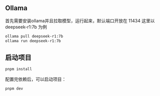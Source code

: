 ## Ollama
首先需要安装ollama并且拉取模型，运行起来，默认端口开放在 11434
这里以 deepseek-r1:7b 为例
```bash
ollama pull deepseek-r1:7b
ollama run deepseek-r1:7b
```


## 启动项目
```bash
pnpm install
```

配置完依赖后，可以启动项目：

```bash
pnpm dev
```